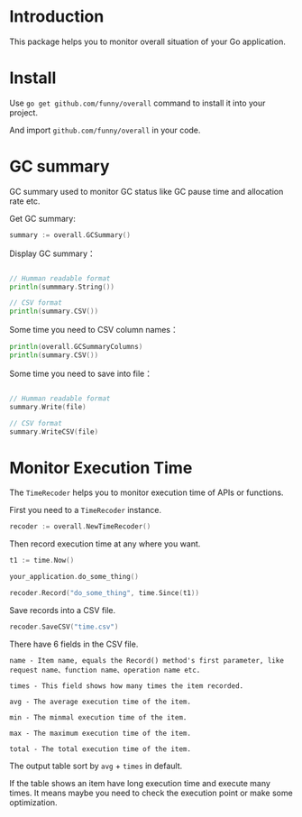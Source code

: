 Introduction
============

This package helps you to monitor overall situation of your Go application.

Install
=======

Use `go get github.com/funny/overall` command to install it into your project.

And import `github.com/funny/overall` in your code.

GC summary
==========

GC summary used to monitor GC status like GC pause time and allocation rate etc.

Get GC summary:

```go
summary := overall.GCSummary()
```

Display GC summary：

```go

// Humman readable format
println(summmary.String())

// CSV format
println(summary.CSV())
```

Some time you need to CSV column names：

```go
println(overall.GCSummaryColumns)
println(summary.CSV())
```

Some time you need to save into file：

```go

// Humman readable format
summary.Write(file)

// CSV format
summary.WriteCSV(file)
```

Monitor Execution Time
======================

The `TimeRecoder` helps you to monitor execution time of APIs or functions.

First you need to a `TimeRecoder` instance.

```go
recoder := overall.NewTimeRecoder()
```

Then record execution time at any where you want.


```go
t1 := time.Now()

your_application.do_some_thing()

recoder.Record("do_some_thing", time.Since(t1))
```

Save records into a CSV file.

```go
recoder.SaveCSV("time.csv")
```

There have 6 fields in the CSV file.

```
name - Item name, equals the Record() method's first parameter, like request name、function name、operation name etc.

times - This field shows how many times the item recorded.

avg - The average execution time of the item.

min - The minmal execution time of the item.

max - The maximum execution time of the item.

total - The total execution time of the item.
```

The output table sort by `avg` + `times` in default.

If the table shows an item have long execution time and execute many times. It means maybe you need to check the execution point or make some optimization.
